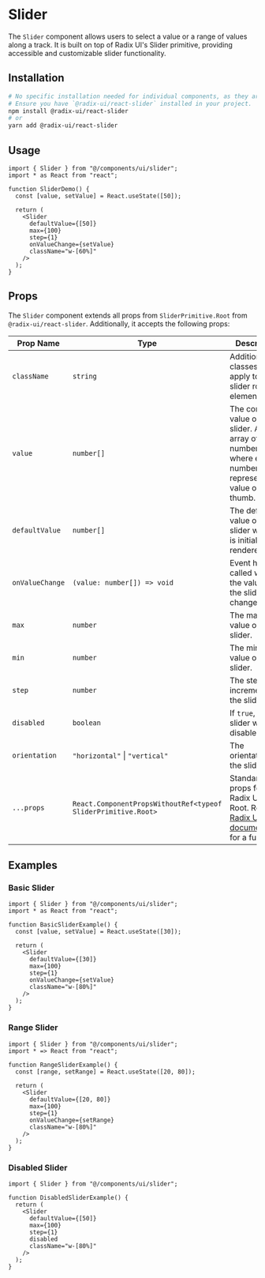 # Slider

The `Slider` component allows users to select a value or a range of values along a track. It is built on top of Radix UI's Slider primitive, providing accessible and customizable slider functionality.

## Installation

```bash
# No specific installation needed for individual components, as they are part of the UI library.
# Ensure you have `@radix-ui/react-slider` installed in your project.
npm install @radix-ui/react-slider
# or
yarn add @radix-ui/react-slider
```

## Usage

```tsx
import { Slider } from "@/components/ui/slider";
import * as React from "react";

function SliderDemo() {
  const [value, setValue] = React.useState([50]);

  return (
    <Slider
      defaultValue={[50]}
      max={100}
      step={1}
      onValueChange={setValue}
      className="w-[60%]"
    />
  );
}
```

## Props

The `Slider` component extends all props from `SliderPrimitive.Root` from `@radix-ui/react-slider`. Additionally, it accepts the following props:

| Prop Name | Type | Description |
|---|---|---|
| `className` | `string` | Additional CSS classes to apply to the slider root element. |
| `value` | `number[]` | The controlled value of the slider. An array of numbers, where each number represents the value of a thumb. |
| `defaultValue` | `number[]` | The default value of the slider when it is initially rendered. |
| `onValueChange` | `(value: number[]) => void` | Event handler called when the value of the slider changes. |
| `max` | `number` | The maximum value of the slider. |
| `min` | `number` | The minimum value of the slider. |
| `step` | `number` | The step increment for the slider. |
| `disabled` | `boolean` | If `true`, the slider will be disabled. |
| `orientation` | `"horizontal"` \| `"vertical"` | The orientation of the slider. |
| `...props` | `React.ComponentPropsWithoutRef<typeof SliderPrimitive.Root>` | Standard props for Radix UI Slider Root. Refer to [Radix UI Slider documentation](https://www.radix-ui.com/docs/primitives/components/slider#root) for a full list. |

## Examples

### Basic Slider

```tsx
import { Slider } from "@/components/ui/slider";
import * as React from "react";

function BasicSliderExample() {
  const [value, setValue] = React.useState([30]);

  return (
    <Slider
      defaultValue={[30]}
      max={100}
      step={1}
      onValueChange={setValue}
      className="w-[80%]"
    />
  );
}
```

### Range Slider

```tsx
import { Slider } from "@/components/ui/slider";
import * => React from "react";

function RangeSliderExample() {
  const [range, setRange] = React.useState([20, 80]);

  return (
    <Slider
      defaultValue={[20, 80]}
      max={100}
      step={1}
      onValueChange={setRange}
      className="w-[80%]"
    />
  );
}
```

### Disabled Slider

```tsx
import { Slider } from "@/components/ui/slider";

function DisabledSliderExample() {
  return (
    <Slider
      defaultValue={[50]}
      max={100}
      step={1}
      disabled
      className="w-[80%]"
    />
  );
}
```
